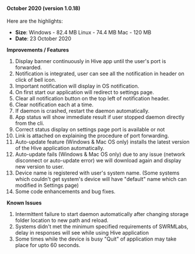 
#### October 2020 (version 1.0.18)

Here are the highlights:

* **Size**: 
   Windows - 82.4 MB
   Linux - 74.4 MB
   Mac -  120 MB
* **Date**: 23 October 2020

**Improvements / Features**

1. Display banner continuously in Hive app until the user's port is forwarded.
2. Notification is integrated, user can see all the notification in header on click of bell icon.
3. Important notification will display in OS notification.
4. On first start our application will redirect to settings page.
5. Clear all notification button on the top left of notification header.
6. Clear notification each at a time.
7. If daemon is crashed, restart the daemon automatically.
8. App status will show immediate result if user stopped daemon directly from the cli.
9. Correct status display on settings page port is available or not
10. Link is attached on explaining the procedure of port forwarding.
11. Auto-update feature (Windows & Mac OS only) installs the latest version of the Hive application automatically. 
12. Auto-update fails (Windows & Mac OS only) due to any issue (network disconnect or auto-update error) we will download again and display new version to user.
13. Device name is registered with user's system name. (Some systems which couldn't get system's device will have "default" name which can modified in Settings page)
14. Some code enhancements and bug fixes. 

**Known Issues**

1. Intermittent failure to start daemon automatically after changing storage folder location to new path and reload. 
2. Systems didn't met the minimum specified requirements of SWRMLabs, delay in responses will see while using Hive application
3. Some times while the device is busy "Quit" of application may take place for upto 60 seconds. 

